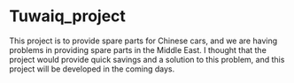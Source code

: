 # Tuwaiq_project


This project is to provide spare parts for Chinese cars, and we are having problems in providing spare parts in the Middle East.
I thought that the project would provide quick savings and a solution to this problem, and this project will be developed in the coming days.
